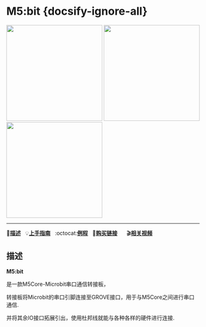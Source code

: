 # M5:bit {docsify-ignore-all}

<img src="assets/img/product_pics/base/PM2.5/PM2.5-3.jpg" width="250" height="250"> <img src="assets/img/product_pics/base/PM2.5/PM2.5-2.jpg" width="250" height="250"><img src="assets/img/product_pics/base/PM2.5/PM2.5-4.jpg" width="250" height="250">

* * *

:memo:**[描述](#描述)**&nbsp;&nbsp;&nbsp;:bulb:**[上手指南](/zh_CN/quick_start/m5core/m5stack_core_quick_start)**&nbsp;&nbsp;&nbsp;:octocat:**[例程](#案例)**&nbsp;&nbsp;&nbsp;🛒**[购买链接](https://item.taobao.com/item.htm?spm=a2oq0.12575281.0.0.78ec1debCSGLNF&ft=t&id=594362860431)**&nbsp;&nbsp;&nbsp;&nbsp;&nbsp;&nbsp;:clapper:**[相关视频](#相关视频)**


## 描述

**M5:bit** 

是一款M5Core-Microbit串口通信转接板，

转接板将Microbit的串口引脚连接至GROVE接口，用于与M5Core之间进行串口通信.

并将其余IO接口拓展引出，使用杜邦线就能与各种各样的硬件进行连接.


